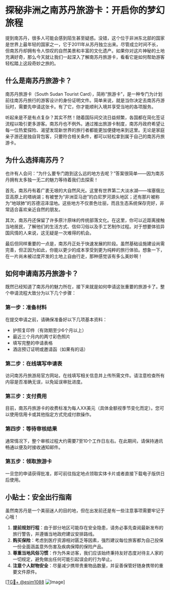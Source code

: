 # 探秘非洲之南苏丹旅游卡：开启你的梦幻旅程

提到南苏丹，很多人可能会感到陌生甚至疑惑。没错，这个位于非洲东北部的国家是世界上最年轻的国家之一，它于2011年从苏丹独立出来。尽管成立时间不长，但南苏丹却拥有令人惊叹的自然美景和丰富的文化遗产。如果你对这片神秘的土地充满好奇，那么今天就让我们一起深入了解南苏丹旅游卡，看看它是如何帮助游客轻松踏上这段奇妙之旅的。

## 什么是南苏丹旅游卡？

南苏丹旅游卡（South Sudan Tourist Card），简称“旅游卡”，是一种专门为计划前往南苏丹旅行的游客设计的身份证明文件。简单来说，就是当你决定去南苏丹游玩时，需要先申请这张卡。有了它，你才能顺利入境并享受当地的各项服务。

听起来是不是有点复杂？其实不然！随着国际间交流日益频繁，各国都在简化签证流程以吸引更多游客。南苏丹也不例外。通过推出旅游卡制度，南苏丹政府希望让每一位热爱探险、渴望发现新世界的旅行者都能更加便捷地来到这里。无论是家庭亲子游还是独自背包客，只要符合相关条件，都可以轻松拿到属于自己的南苏丹旅游卡。

## 为什么选择南苏丹？

也许有人会问：“为什么要专门跑到这么远的地方去呢？”答案很简单——因为南苏丹拥有太多独一无二的魅力等待着我们去探索！

首先，南苏丹有着广袤无垠的大自然风光。这里有世界第二大淡水湖——埃塞俄比亚高原上的塔纳湖；有被誉为“非洲亚马逊”的白尼罗河源头地区；还有那片被称为“地球肺”的苏德沼泽湿地。这些地方不仅景色壮丽，而且生态系统保存完好，非常适合喜欢亲近自然的朋友。

其次，南苏丹还保留了许多原汁原味的传统部落文化。在这里，你可以近距离接触当地居民，了解他们的生活方式、信仰习俗以及手工艺制作过程。对于想要体验异国风情的人来说，这无疑是一次难得的机会。

最后但同样重要的一点是，南苏丹正处于快速发展的阶段。虽然基础设施建设尚需完善，但正因为如此，你能以更少的成本享受到更为纯粹的旅行体验。想象一下，在一片尚未被过度开发的土地上自由行走，那种感觉该有多么美妙啊！

## 如何申请南苏丹旅游卡？

既然已经知道了南苏丹的魅力所在，接下来就是如何申请这张重要的旅游卡了。整个申请流程大致分为以下几个步骤：

### 第一步：准备材料
在提交申请之前，请确保准备好以下几项基本资料：
- 护照复印件（有效期至少6个月以上）
- 最近三个月内的两寸彩色照片
- 填写完整的申请表格
- 酒店预订证明或邀请函（如果有的话）

### 第二步：在线填写申请表
访问南苏丹旅游局官方网站，在线填写相关信息并上传所需文件。请注意检查所有内容是否准确无误，以免延误审批进度。

### 第三步：支付费用
目前，南苏丹旅游卡的收费标准为每人XX美元（具体金额视季节变化而定）。您可以使用信用卡或其他指定方式完成付款操作。

### 第四步：等待审核结果
通常情况下，整个审核过程大约需要7至10个工作日左右。在此期间，请保持通讯畅通以便及时接收通知邮件。

### 第五步：领取旅游卡
一旦您的申请获得批准，即可前往指定地点领取实体卡片或者直接下载电子版供日后使用。

## 小贴士：安全出行指南

虽然南苏丹是一个美丽迷人的目的地，但在出发前还是有一些注意事项需要牢记于心哦！

1. **提前规划行程**：由于部分地区可能存在安全隐患，请务必事先查阅最新发布的旅行警告，并遵循当地政府建议安排路线。
2. **购买保险**：考虑到医疗资源相对匮乏等因素，强烈建议每位旅客都为自己投保一份全面涵盖意外伤害及疾病保障的保险产品。
3. **尊重当地风俗习惯**：作为外来访客，我们应该始终秉持友好态度对待主人家的一切规定，避免做出任何可能引起误会的行为举止。
4. **注意个人财物安全**：尽量减少携带贵重物品数量，并妥善保管好随身携带的重要文件原件。

[[TG💪+ @esim1088](https://t.me/s/esim1088) ![Image](https://i.postimg.cc/4NQfJmqS/Snipaste-2025-05-13-00-14-12.png)]
